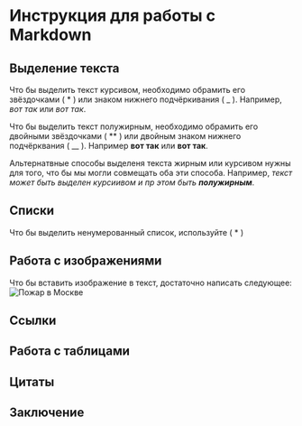 # Инструкция для работы с Markdown

## Выделение текста

Что бы выделить текст курсивом, необходимо обрамить его звёздочками ( * ) или знаком нижнего подчёркивания ( _ ). Например, *вот так* или _вот так_.

Что бы выделить текст полужирным, необходимо обрамить его двойными звёздочками ( ** ) или двойным знаком нижнего подчёрквания ( __ ). Например **вот так** или __вот так__.

Альтернатвные способы выделеня текста жирным или курсивом нужны для того, что бы мы могли совмещать оба эти способа. Например, _текст может быть выделен курсиивом и пр этом быть **полужирным**_.

## Списки
Что бы выделить ненумерованный список, используйте ( * )
## Работа с изображениями

Что бы вставить изображение в текст, достаточно написать следующее:
![Пожар в Москве](Slon.jpg)

## Ссылки

## Работа с таблицами

## Цитаты

## Заключение